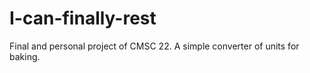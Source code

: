 # I-can-finally-rest
Final and personal project of CMSC 22. 
A simple converter of units for baking.
